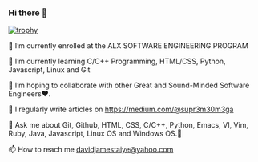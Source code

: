 ### Hi there 👋

[![trophy](https://github-profile-trophy.vercel.app/Official0mega=ryo-ma&theme=onedark)](https://github.com/ryo-ma/github-profile-trophy)

🔭 I’m currently enrolled at the ALX SOFTWARE ENGINEERING PROGRAM

🌱 I’m currently learning C/C++ Programming, HTML/CSS, Python, Javascript, Linux and Git

👯 I’m hoping to collaborate with other Great and Sound-Minded Software Engineers❤️. 

📝 I regularly write articles on https://medium.com/@supr3m30m3ga

💬 Ask me about Git, Github, HTML, CSS, C/C++, Python, Emacs, VI, Vim, Ruby, Java, Javascript, Linux OS and Windows OS.🍷

📫 How to reach me davidjamestaiye@yahoo.com
